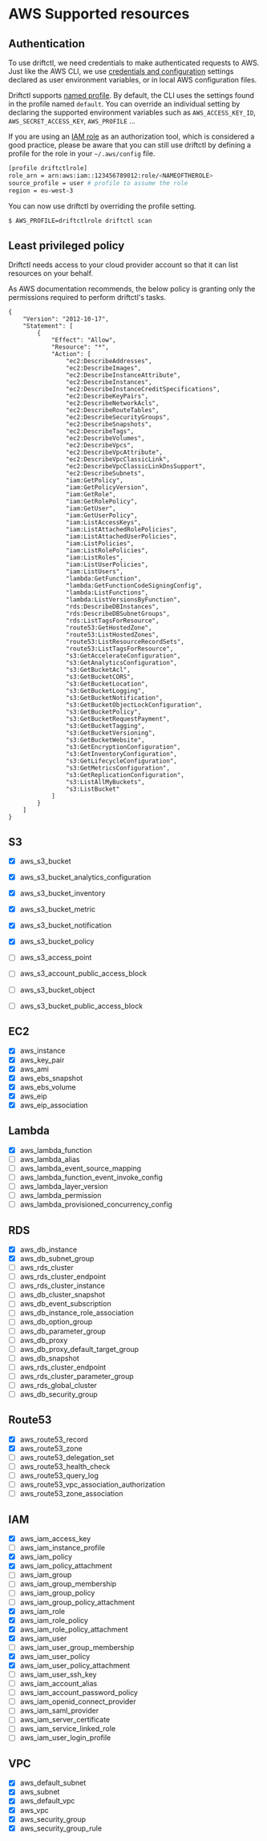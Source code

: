# AWS Supported resources

## Authentication

To use driftctl, we need credentials to make authenticated requests to AWS. Just like the AWS CLI, we use [credentials and configuration](https://docs.aws.amazon.com/cli/latest/userguide/cli-configure-files.html) settings declared as user environment variables, or in local AWS configuration files.

Driftctl supports [named profile](https://docs.aws.amazon.com/cli/latest/userguide/cli-configure-profiles.html). By default, the CLI uses the settings found in the profile named `default`. You can override an individual setting by declaring the supported environment variables such as `AWS_ACCESS_KEY_ID`, `AWS_SECRET_ACCESS_KEY`, `AWS_PROFILE` ...

If you are using an [IAM role](https://docs.aws.amazon.com/cli/latest/userguide/cli-configure-role.html) as an authorization tool, which is considered a good practice, please be aware that you can still use driftctl by defining a profile for the role in your `~/.aws/config` file.

```bash
[profile driftctlrole]
role_arn = arn:aws:iam::123456789012:role/<NAMEOFTHEROLE>
source_profile = user # profile to assume the role
region = eu-west-3
```

You can now use driftctl by overriding the profile setting.

```bash
$ AWS_PROFILE=driftctlrole driftctl scan
```

## Least privileged policy

Driftctl needs access to your cloud provider account so that it can list resources on your behalf.

As AWS documentation recommends, the below policy is granting only the permissions required to perform driftctl's tasks.

```
{
    "Version": "2012-10-17",
    "Statement": [
        {
            "Effect": "Allow",
            "Resource": "*",
            "Action": [
                "ec2:DescribeAddresses",
                "ec2:DescribeImages",
                "ec2:DescribeInstanceAttribute",
                "ec2:DescribeInstances",
                "ec2:DescribeInstanceCreditSpecifications",
                "ec2:DescribeKeyPairs",
                "ec2:DescribeNetworkAcls",
                "ec2:DescribeRouteTables",
                "ec2:DescribeSecurityGroups",
                "ec2:DescribeSnapshots",
                "ec2:DescribeTags",
                "ec2:DescribeVolumes",
                "ec2:DescribeVpcs",
                "ec2:DescribeVpcAttribute",
                "ec2:DescribeVpcClassicLink",
                "ec2:DescribeVpcClassicLinkDnsSupport",
                "ec2:DescribeSubnets",
                "iam:GetPolicy",
                "iam:GetPolicyVersion",
                "iam:GetRole",
                "iam:GetRolePolicy",
                "iam:GetUser",
                "iam:GetUserPolicy",
                "iam:ListAccessKeys",
                "iam:ListAttachedRolePolicies",
                "iam:ListAttachedUserPolicies",
                "iam:ListPolicies",
                "iam:ListRolePolicies",
                "iam:ListRoles",
                "iam:ListUserPolicies",
                "iam:ListUsers",
                "lambda:GetFunction",
                "lambda:GetFunctionCodeSigningConfig",
                "lambda:ListFunctions",
                "lambda:ListVersionsByFunction",
                "rds:DescribeDBInstances",
                "rds:DescribeDBSubnetGroups",
                "rds:ListTagsForResource",
                "route53:GetHostedZone",
                "route53:ListHostedZones",
                "route53:ListResourceRecordSets",
                "route53:ListTagsForResource",
                "s3:GetAccelerateConfiguration",
                "s3:GetAnalyticsConfiguration",
                "s3:GetBucketAcl",
                "s3:GetBucketCORS",
                "s3:GetBucketLocation",
                "s3:GetBucketLogging",
                "s3:GetBucketNotification",
                "s3:GetBucketObjectLockConfiguration",
                "s3:GetBucketPolicy",
                "s3:GetBucketRequestPayment",
                "s3:GetBucketTagging",
                "s3:GetBucketVersioning",
                "s3:GetBucketWebsite",
                "s3:GetEncryptionConfiguration",
                "s3:GetInventoryConfiguration",
                "s3:GetLifecycleConfiguration",
                "s3:GetMetricsConfiguration",
                "s3:GetReplicationConfiguration",
                "s3:ListAllMyBuckets",
                "s3:ListBucket"
            ]
        }
    ]
}
```

## S3

- [x]  aws_s3_bucket
- [x]  aws_s3_bucket_analytics_configuration
- [x]  aws_s3_bucket_inventory
- [x]  aws_s3_bucket_metric
- [x]  aws_s3_bucket_notification
- [x]  aws_s3_bucket_policy
- [ ]  aws_s3_access_point
- [ ]  aws_s3_account_public_access_block
- [ ]  aws_s3_bucket_object
- [ ]  aws_s3_bucket_public_access_block


## EC2

- [x]  aws_instance
- [x]  aws_key_pair
- [x]  aws_ami
- [x]  aws_ebs_snapshot
- [x]  aws_ebs_volume
- [x]  aws_eip
- [x]  aws_eip_association

## Lambda

- [x]  aws_lambda_function
- [ ]  aws_lambda_alias
- [ ]  aws_lambda_event_source_mapping
- [ ]  aws_lambda_function_event_invoke_config
- [ ]  aws_lambda_layer_version
- [ ]  aws_lambda_permission
- [ ]  aws_lambda_provisioned_concurrency_config

## RDS

- [x]  aws_db_instance
- [x]  aws_db_subnet_group
- [ ]  aws_rds_cluster
- [ ]  aws_rds_cluster_endpoint
- [ ]  aws_rds_cluster_instance
- [ ]  aws_db_cluster_snapshot
- [ ]  aws_db_event_subscription
- [ ]  aws_db_instance_role_association
- [ ]  aws_db_option_group
- [ ]  aws_db_parameter_group
- [ ]  aws_db_proxy
- [ ]  aws_db_proxy_default_target_group
- [ ]  aws_db_snapshot
- [ ]  aws_rds_cluster_endpoint
- [ ]  aws_rds_cluster_parameter_group
- [ ]  aws_rds_global_cluster
- [ ]  aws_db_security_group

## Route53

- [x]  aws_route53_record
- [x]  aws_route53_zone
- [ ]  aws_route53_delegation_set
- [ ]  aws_route53_health_check
- [ ]  aws_route53_query_log
- [ ]  aws_route53_vpc_association_authorization
- [ ]  aws_route53_zone_association

## IAM

- [x]  aws_iam_access_key
- [ ]  aws_iam_instance_profile
- [x]  aws_iam_policy
- [x]  aws_iam_policy_attachment
- [ ]  aws_iam_group
- [ ]  aws_iam_group_membership
- [ ]  aws_iam_group_policy
- [ ]  aws_iam_group_policy_attachment
- [x]  aws_iam_role
- [x]  aws_iam_role_policy
- [x]  aws_iam_role_policy_attachment
- [x]  aws_iam_user
- [ ]  aws_iam_user_group_membership
- [x]  aws_iam_user_policy
- [x]  aws_iam_user_policy_attachment
- [ ]  aws_iam_user_ssh_key
- [ ]  aws_iam_account_alias
- [ ]  aws_iam_account_password_policy
- [ ]  aws_iam_openid_connect_provider
- [ ]  aws_iam_saml_provider
- [ ]  aws_iam_server_certificate
- [ ]  aws_iam_service_linked_role
- [ ]  aws_iam_user_login_profile

## VPC

- [x]  aws_default_subnet
- [x]  aws_subnet
- [x]  aws_default_vpc
- [x]  aws_vpc
- [x]  aws_security_group
- [x]  aws_security_group_rule
